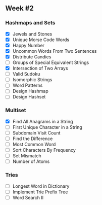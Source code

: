 ## Week #2

### Hashmaps and Sets
- [x] Jewels and Stones
- [x] Unique Morse Code Words
- [x] Happy Number
- [x] Uncommon Words From Two Sentences
- [x] Distribute Candies
- [ ] Groups of Special Equivalent Strings
- [x] Intersection of Two Arrays
- [ ] Valid Sudoku
- [ ] Isomorphic Strings
- [ ] Word Patterns
- [ ] Design Hashmap
- [ ] Design Hashset

### Multiset
- [x] Find All Anagrams in a String
- [ ] First Unique Character in a String
- [ ] Subdomain Visit Count
- [ ] Find the Difference
- [ ] Most Common Word
- [ ] Sort Characters By Frequency
- [ ] Set Mismatch
- [ ] Number of Atoms

### Tries
- [ ] Longest Word in Dictionary
- [ ] Implement Trie Prefix Tree
- [ ] Word Search II
